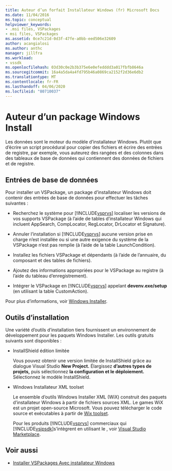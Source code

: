 ```yaml
---
title: Auteur d’un forfait Installateur Windows (fr) Microsoft Docs
ms.date: 11/04/2016
ms.topic: conceptual
helpviewer_keywords:
- .msi files, VSPackages
- msi files, VSPackages
ms.assetid: 0ce7c21d-0d3f-47fe-a0bb-eed506e32609
author: acangialosi
ms.author: anthc
manager: jillfra
ms.workload:
- vssdk
ms.openlocfilehash: 03d30c0e2b3b375e6e0efedddd3a017fbfb8646a
ms.sourcegitcommit: 16a4a5da4a4fd795b46a0869ca2152f2d36e6db2
ms.translationtype: MT
ms.contentlocale: fr-FR
ms.lasthandoff: 04/06/2020
ms.locfileid: "80710037"
---
```

# <a name="author-a-windows-installer-package"></a>Auteur d’un package Windows Install
Les données sont le moteur du modèle d’installateur Windows. Plutôt que d’écrire un script procédural pour copier des fichiers et écrire des entrées de registre, par exemple, vous auteurez des rangées et des colonnes dans des tableaux de base de données qui contiennent des données de fichiers et de registre.

## <a name="database-entries"></a>Entrées de base de données
Pour installer un VSPackage, un package d’installateur Windows doit contenir des entrées de base de données pour effectuer les tâches suivantes :

- Recherchez le système pour [!INCLUDE[vsprvs](../../code-quality/includes/vsprvs_md.md)] localiser les versions de vos supports VSPackage (à l’aide de tables d’installateur Windows qui incluent AppSearch, CompLocator, RegLocator, DrLocator et Signature).

- Annuler l’installation si [!INCLUDE[vsprvs](../../code-quality/includes/vsprvs_md.md)] aucune version prise en charge n’est installée ou si une autre exigence du système de la VSPackage n’est pas remplie (à l’aide de la table LaunchCondition).

- Installez les fichiers VSPackage et dépendants (à l’aide de l’annuaire, du composant et des tables de fichiers).

- Ajoutez des informations appropriées pour le VSPackage au registre (à l’aide du tableau d’enregistrement).

- Intégrer le VSPackage en [!INCLUDE[vsprvs](../../code-quality/includes/vsprvs_md.md)] appelant **devenv.exe/setup** (en utilisant la table CustomAction).

Pour plus d’informations, voir [Windows Installer](/windows/desktop/Msi/windows-installer-portal).

## <a name="setup-tools"></a>Outils d’installation
Une variété d’outils d’installation tiers fournissent un environnement de développement pour les paquets Windows Installer. Les outils gratuits suivants sont disponibles :

- InstallShield édition limitée

   Vous pouvez obtenir une version limitée de InstallShield grâce au dialogue Visual Studio **New Project.** Élargissez **d’autres types de projets,** puis sélectionnez **la configuration et le déploiement.** Sélectionnez le modèle InstallShield.

- Windows Installateur XML toolset

   Le ensemble d’outils Windows Installer XML (WiX) construit des paquets d’installateur Windows à partir de fichiers sources XML. Le games WiX est un projet open-source Microsoft. Vous pouvez télécharger le code source et exécutables à partir de [Wix toolset](https://sourceforge.net/projects/wix/).

   Pour les produits [!INCLUDE[vsprvs](../../code-quality/includes/vsprvs_md.md)] commerciaux qui [!INCLUDE[vsipsdk](../../extensibility/includes/vsipsdk_md.md)]s’intègrent en utilisant le , voir [Visual Studio Marketplace](https://marketplace.visualstudio.com/).

## <a name="see-also"></a>Voir aussi
- [Installer VSPackages Avec installateur Windows](../../extensibility/internals/installing-vspackages-with-windows-installer.md)

